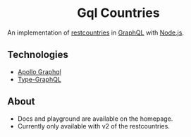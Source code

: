 <h1 align="center"> Gql Countries </h1>

An implementation of [restcountries](https://restcountries.com) in [GraphQL](https://graphql.org) with [Node.js](https://nodejs.org).

## Technologies

- [Apollo Graphql](https://apollographql.com)
- [Type-GraphQL](https://typegraphql.com/)

## About

- Docs and playground are available on the homepage.
- Currently only available with v2 of the restcountries.
